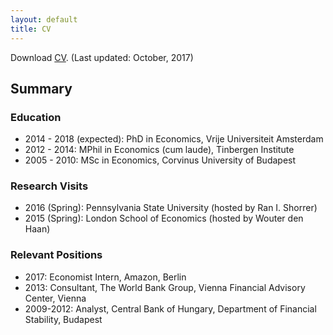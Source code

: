 ```yaml
---
layout: default
title: CV
---
```


Download [CV](https://drive.google.com/file/d/0B5oIYsrDXDoXY1puZEE3RWdNXzA/view?usp=sharing). (Last updated: October, 2017)

## Summary
### Education

  * 2014 - 2018 (expected): PhD in Economics, Vrije Universiteit Amsterdam
  * 2012 - 2014: MPhil in Economics (cum laude), Tinbergen Institute
  * 2005 - 2010: MSc in Economics, Corvinus University of Budapest

### Research Visits

  * 2016 (Spring): Pennsylvania State University (hosted by Ran I. Shorrer)
  * 2015 (Spring): London School of Economics (hosted by Wouter den Haan)

### Relevant Positions

  * 2017: Economist Intern, Amazon, Berlin
  * 2013: Consultant, The World Bank Group, Vienna Financial Advisory Center, Vienna
  * 2009-2012: Analyst, Central Bank of Hungary, Department of Financial Stability, Budapest
